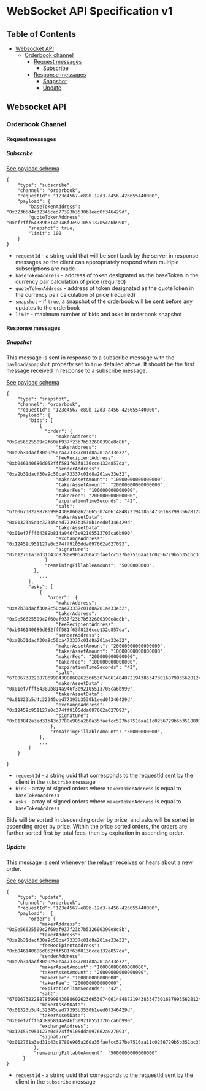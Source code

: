 # WebSocket API Specification v1

## Table of Contents

*   [Websocket API](#websocket-api)
    *   [Orderbook channel](#orderbook-channel)
        *   [Request messages](#request-messages)
            *   [Subscribe](#subscribe)
        *   [Response messages](#response-messages)
            *   [Snapshot](#snapshot)
            *   [Update](#update)

## Websocket API

### Orderbook Channel

#### Request messages

##### Subscribe

[See payload schema](https://github.com/0xProject/0x-monorepo/blob/development/packages/json-schemas/schemas/relayer_api_orberbook_channel_subscribe_schema.ts#L1)

```
{
    "type": "subscribe",
    "channel": "orderbook",
    "requestId": "123e4567-e89b-12d3-a456-426655440000",
    "payload": {
        "baseTokenAddress": "0x323b5d4c32345ced77393b3530b1eed0f346429d",
        "quoteTokenAddress": "0xef7fff64389b814a946f3e92105513705ca6b990",
        "snapshot": true,
        "limit": 100
    }
}
```

*   `requestId` - a string uuid that will be sent back by the server in response messages so the client can appropriately respond when multiple subscriptions are made
*   `baseTokenAddress` - address of token designated as the baseToken in the currency pair calculation of price (required)
*   `quoteTokenAddress` - address of token designated as the quoteToken in the currency pair calculation of price (required)
*   `snapshot` - if `true`, a snapshot of the orderbook will be sent before any updates to the orderbook
*   `limit` - maximum number of bids and asks in orderbook snapshot

#### Response messages

##### Snapshot

This message is sent in response to a subscribe message with the `payload/snapshot` property set to `true` detailed above. It should be the first message received in response to a subscribe message.

[See payload schema](https://github.com/0xProject/0x-monorepo/blob/development/packages/json-schemas/schemas/relayer_api_orderbook_channel_snapshot_schema.ts#L1)

```
{
    "type": "snapshot",
    "channel": "orderbook",
    "requestId": "123e4567-e89b-12d3-a456-426655440000",
    "payload": {
        "bids": [
            {
              "order": {
                  "makerAddress": "0x9e56625509c2f60af937f23b7b532600390e8c8b",
                  "takerAddress": "0xa2b31dacf30a9c50ca473337c01d8a201ae33e32",
                  "feeRecipientAddress": "0xb046140686d052fff581f63f8136cce132e857da",
                  "senderAddress": "0xa2b31dacf30a9c50ca473337c01d8a201ae33e32",
                  "makerAssetAmount": "10000000000000000",
                  "takerAssetAmount": "20000000000000000",
                  "makerFee": "100000000000000",
                  "takerFee": "200000000000000",
                  "expirationTimeSeconds": "42",
                  "salt": "67006738228878699843088602623665307406148487219438534730168799356281242528500",
                  "makerAssetData": "0x01323b5d4c32345ced77393b3530b1eed0f346429d",
                  "takerAssetData": "0x01ef7fff64389b814a946f3e92105513705ca6b990",
                  "exchangeAddress": "0x12459c951127e0c374ff9105dda097662a027093",
                  "signature": "0x012761a3ed31b43c8780e905a260a35faefcc527be7516aa11c0256729b5b351bc33"
              }
              "remainingFillableAmount": "5000000000",
          },
            ...
        ],
        "asks": [
            {
               "order":  {
                  "makerAddress": "0xa2b31dacf30a9c50ca473337c01d8a201ae33e32",
                  "takerAddress": "0x9e56625509c2f60af937f23b7b532600390e8c8b",
                  "feeRecipientAddress": "0xb046140686d052fff581f63f8136cce132e857da",
                  "senderAddress": "0xa2b31dacf30a9c50ca473337c01d8a201ae33e32",
                  "makerAssetAmount": "20000000000000000",
                  "takerAssetAmount": "10000000000000000",
                  "makerFee": "200000000000000",
                  "takerFee": "100000000000000",
                  "expirationTimeSeconds": "42",
                  "salt": "67006738228878699843088602623665307406148487219438534730168799356281242528500",
                  "makerAssetData": "0x01ef7fff64389b814a946f3e92105513705ca6b990",
                  "takerAssetData": "0x01323b5d4c32345ced77393b3530b1eed0f346429d",
                  "exchangeAddress": "0x12459c951127e0c374ff9105dda097662a027093",
                  "signature": "0x013842a3ed31b43c8780e905a260a35faefcc527be7516aa11c0256729b5b3518891"
                },
                "remainingFillableAmount": "50000000000",
            },
            ...
        ]
    }

}
```

*   `requestId` - a string uuid that corresponds to the requestId sent by the client in the `subscribe` message
*   `bids` - array of signed orders where `takerTokenAddress` is equal to `baseTokenAddress`
*   `asks` - array of signed orders where `makerTokenAddress` is equal to `baseTokenAddress`

Bids will be sorted in descending order by price, and asks will be sorted in ascending order by price. Within the price sorted orders, the orders are further sorted first by total fees, then by expiration in ascending order.

##### Update

This message is sent whenever the relayer receives or hears about a new order.

[See payload schema](https://github.com/0xProject/0x-monorepo/blob/development/packages/json-schemas/schemas/relayer_api_orderbook_channel_update_response_schema.ts#L1)

```
{
    "type": "update",
    "channel": "orderbook",
    "requestId": "123e4567-e89b-12d3-a456-426655440000",
    "payload":  {
        "order": {
            "makerAddress": "0x9e56625509c2f60af937f23b7b532600390e8c8b",
            "takerAddress": "0xa2b31dacf30a9c50ca473337c01d8a201ae33e32",
            "feeRecipientAddress": "0xb046140686d052fff581f63f8136cce132e857da",
            "senderAddress": "0xa2b31dacf30a9c50ca473337c01d8a201ae33e32",
            "makerAssetAmount": "10000000000000000",
            "takerAssetAmount": "20000000000000000",
            "makerFee": "100000000000000",
            "takerFee": "200000000000000",
            "expirationTimeSeconds": "42",
            "salt": "67006738228878699843088602623665307406148487219438534730168799356281242528500",
            "makerAssetData": "0x01323b5d4c32345ced77393b3530b1eed0f346429d",
            "takerAssetData": "0x01ef7fff64389b814a946f3e92105513705ca6b990",
            "exchangeAddress": "0x12459c951127e0c374ff9105dda097662a027093",
            "signature": "0x012761a3ed31b43c8780e905a260a35faefcc527be7516aa11c0256729b5b351bc33"
          },
          "remainingFillableAmount": "5000000000000000"
      }
}
```

*   `requestId` - a string uuid that corresponds to the requestId sent by the client in the `subscribe` message
